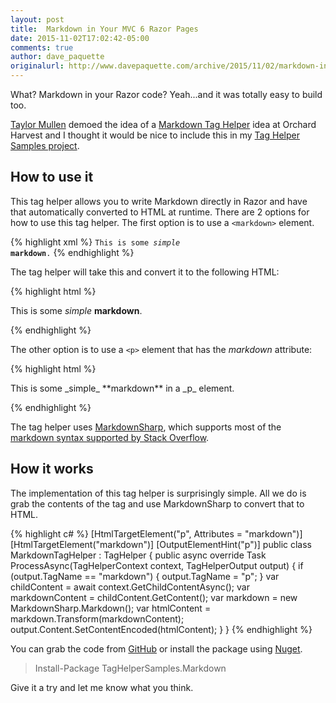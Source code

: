 ```yaml
---
layout: post
title:  Markdown in Your MVC 6 Razor Pages
date: 2015-11-02T17:02:42-05:00
comments: true
author: dave_paquette
originalurl: http://www.davepaquette.com/archive/2015/11/02/markdown-in-your-mvc-6-razor-pages.aspx
---
```


What? Markdown in your Razor code? Yeah...and it was totally easy to build too.

[Taylor Mullen][1] demoed the idea of a [Markdown Tag Helper][2] idea at Orchard Harvest and I thought it would be nice to include this in my [Tag Helper Samples project][3].

## How to use it

This tag helper allows you to write Markdown directly in Razor and have that automatically converted to HTML at runtime. There are 2 options for how to use this tag helper. The first option is to use a `<markdown>` element.

{% highlight xml %}
<code><markdown>This is some _simple_ **markdown**.</markdown></code>
{% endhighlight %}

The tag helper will take this and convert it to the following HTML:

{% highlight html %}
<p>This is some <em>simple</em> <strong>markdown</strong>.</p>
{% endhighlight %}

The other option is to use a `<p>` element that has the _markdown_ attribute:

{% highlight html %}
<p markdown="">This is some _simple_ **markdown** in a _p_ element.</p>
{% endhighlight %}

The tag helper uses [MarkdownSharp][4], which supports most of the [markdown syntax supported by Stack Overflow][5].

## How it works

The implementation of this tag helper is surprisingly simple. All we do is grab the contents of the tag and use MarkdownSharp to convert that to HTML.

{% highlight c# %}
[HtmlTargetElement("p", Attributes = "markdown")]
[HtmlTargetElement("markdown")]
[OutputElementHint("p")]
public class MarkdownTagHelper : TagHelper
{
    public async override Task ProcessAsync(TagHelperContext context, TagHelperOutput output)
    {
        if (output.TagName == "markdown")
        {
        output.TagName = "p";
        }
        var childContent = await context.GetChildContentAsync();
        var markdownContent = childContent.GetContent();
        var markdown = new MarkdownSharp.Markdown();
        var htmlContent = markdown.Transform(markdownContent);
        output.Content.SetContentEncoded(htmlContent);
    }
}
{% endhighlight %}

You can grab the code from [GitHub][3] or install the package using [Nuget][6].

> Install-Package TagHelperSamples.Markdown

Give it a try and let me know what you think.

[1]: https://twitter.com/ntaylormullen
[2]: https://www.youtube.com/watch?v=jD4H-CBab9o
[3]: https://github.com/dpaquette/TagHelperSamples
[4]: https://code.google.com/p/markdownsharp/
[5]: http://stackoverflow.com/editing-help
[6]: https://www.nuget.org/packages/TagHelperSamples.Markdown
